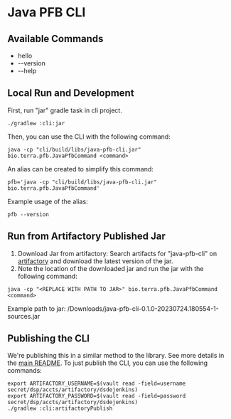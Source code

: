 Java PFB CLI
===

## Available Commands
- hello
- --version
- --help

## Local Run and Development
First, run "jar" gradle task in cli project.
```shell
./gradlew :cli:jar
```

Then, you can use the CLI with the following command:
```shell
java -cp "cli/build/libs/java-pfb-cli.jar" bio.terra.pfb.JavaPfbCommand <command>
```
An alias can be created to simplify this command:
```shell
pfb='java -cp "cli/build/libs/java-pfb-cli.jar" bio.terra.pfb.JavaPfbCommand'
```
Example usage of the alias:
```shell
pfb --version
```


## Run from Artifactory Published Jar
1) Download Jar from artifactory: Search artifacts for "java-pfb-cli" on [artifactory](https://broadinstitute.jfrog.io/) and download the latest version of the jar. 
2) Note the location of the downloaded jar and run the jar with the following command:
```shell
java -cp "<REPLACE WITH PATH TO JAR>" bio.terra.pfb.JavaPfbCommand <command>
```
Example path to jar: /Downloads/java-pfb-cli-0.1.0-20230724.180554-1-sources.jar

## Publishing the CLI
We're publishing this in a similar method to the library. See more details in the [main README](../README.md#publishing-the-library-and-cli).
To just publish the CLI, you can use the following commands:
```shell
export ARTIFACTORY_USERNAME=$(vault read -field=username secret/dsp/accts/artifactory/dsdejenkins)
export ARTIFACTORY_PASSWORD=$(vault read -field=password secret/dsp/accts/artifactory/dsdejenkins)
./gradlew :cli:artifactoryPublish
```

